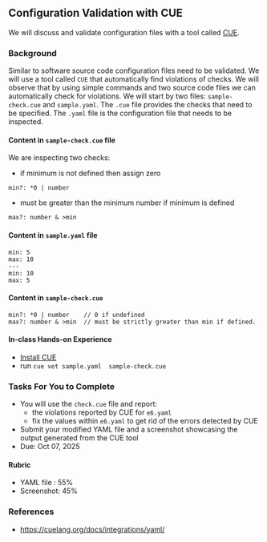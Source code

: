 ## Configuration Validation with CUE 

We will discuss and validate configuration files with a tool called [CUE](https://cuelang.org/). 

### Background 

Similar to software source code configuration files need to be validated. We will use a tool called `CUE` that automatically find violations of checks. We will observe that by using simple commands and two source code files we can automatically check for violations. We will start by two files: `sample-check.cue` and `sample.yaml`. The `.cue` file provides the checks that need to be specified. The `.yaml` file is the configuration file that needs to be inspected. 


#### Content in `sample-check.cue` file

We are inspecting two checks: 

- if minimum is not defined then assign zero 

```
min?: *0 | number
```

- must be greater than the minimum number if minimum is defined 
```
max?: number & >min
```

#### Content in `sample.yaml` file 

```
min: 5
max: 10
---
min: 10
max: 5
```

#### Content in `sample-check.cue` 

```
min?: *0 | number    // 0 if undefined
max?: number & >min  // must be strictly greater than min if defined.
```


#### In-class Hands-on Experience 

- [Install CUE](https://cuelang.org/docs/install/) 
- run `cue vet sample.yaml  sample-check.cue`

### Tasks For You to Complete 

- You will use the `check.cue` file and report:
  - the violations reported by CUE for `e6.yaml`
  - fix the values within `e6.yaml` to get rid of the errors detected by CUE 
- Submit your modified YAML file and a screenshot showcasing the output generated from the CUE tool 
- Due: Oct 07, 2025

#### Rubric 

- YAML file : 55%
- Screenshot: 45%

### References
- https://cuelang.org/docs/integrations/yaml/